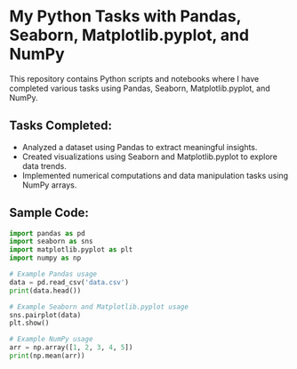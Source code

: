 # My Python Tasks with Pandas, Seaborn, Matplotlib.pyplot, and NumPy

This repository contains Python scripts and notebooks where I have completed various tasks using Pandas, Seaborn, Matplotlib.pyplot, and NumPy.

## Tasks Completed:
- Analyzed a dataset using Pandas to extract meaningful insights.
- Created visualizations using Seaborn and Matplotlib.pyplot to explore data trends.
- Implemented numerical computations and data manipulation tasks using NumPy arrays.

## Sample Code:
```python
import pandas as pd
import seaborn as sns
import matplotlib.pyplot as plt
import numpy as np

# Example Pandas usage
data = pd.read_csv('data.csv')
print(data.head())

# Example Seaborn and Matplotlib.pyplot usage
sns.pairplot(data)
plt.show()

# Example NumPy usage
arr = np.array([1, 2, 3, 4, 5])
print(np.mean(arr))    